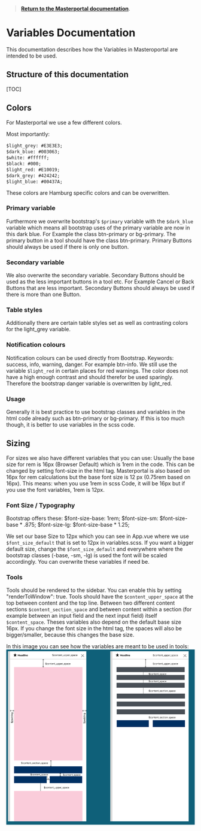 >**[Return to the Masterportal documentation](doc.md)**.

# Variables Documentation

This documentation describes how the Variables in Masteroportal are intended to be used.


## Structure of this documentation

[TOC]


## Colors

For Masterportal we use a few different colors.

Most importantly:
```
$light_grey: #E3E3E3;
$dark_blue: #003063;
$white: #ffffff;
$black: #000;
$light_red: #E10019;
$dark_grey: #424242;
$light_blue: #00437A;
```

These colors are Hamburg specific colors and can be overwritten.

### Primary variable
Furthermore we overwrite bootstrap's `$primary` variable with the `$dark_blue` variable which means all bootstrap uses of the primary variable are now in this dark blue. For Example the class btn-primary or bg-primary.
The primary button in a tool should have the class btn-primary.
Primary Buttons should always be used if there is only one button.

### Secondary variable
We also overwrite the secondary variable. Secondary Buttons should be used as the less important buttons in a tool etc.
For Example Cancel or Back Buttons that are less important. Secondary Buttons should always be used if there is more than one Button.

### Table styles
Additionally there are certain table styles set as well as contrasting colors for the light_grey variable.

### Notification colours
Notification colours can be used directly from Bootstrap.
Keywords: success, info, warning, danger. For example btn-info.
We still use the variable `$light_red` in certain places for red warnings. The color does not have a high enough contrast and should therefor be used sparingly.
Therefore the bootstrap danger variable is overwritten by light_red.

### Usage
Generally it is best practice to use bootstrap classes and variables in the html code already such as btn-primary or bg-primary. If this is too much though, it is better to use variables in the scss code.

## Sizing

For sizes we also have different variables that you can use:
Usually the base size for rem is 16px (Browser Default) which is 1rem in the code. This can be changed by setting font-size in the html tag. Masterportal is also based on 16px for rem calculations but the base font size is 12 px (0.75rem based on 16px).
This means: when you use 1rem in scss Code, it will be 16px but if you use the font variables, 1rem is 12px.

### Font Size / Typography
Bootstrap offers these:
$font-size-base:              1rem;
$font-size-sm:                $font-size-base * .875;
$font-size-lg:                $font-size-base * 1.25;

We set our base Size to 12px which you can see in App.vue where we use `$font_size_default` that is set to 12px in variables.scss.
If you want a bigger default size, change the `$font_size_default` and everywhere where the bootstrap classes (-base, -sm, -lg) is used the font will be scaled accordingly.
You can overwrite these variables if need be.

### Tools
Tools should be rendered to the sidebar. You can enable this by setting "renderToWindow": true.
Tools should have the `$content_upper_space` at the top between content and the top line.
Between two different content sections `$content_section_space` and between content within a section (for example between an input field and the next input field) itself `$content_space`.
Theses variables also depend on the default base size 16px. If you change the font size in the html tag, the spaces will also be bigger/smaller, because this changes the base size.

In this image you can see how the variables are meant to be used in tools:
![toolSpacerVariables.png](toolSpacerVariables.PNG)

